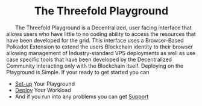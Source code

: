 # <center>The Threefold Playground</center>

&nbsp;&nbsp;&nbsp;&nbsp;&nbsp;&nbsp;The Threefold Playground is a Decentralized, user facing interface that allows users who have little to no coding ability to access the resources that have been developed for the grid. This interface uses a Browser-Based Polkadot Extension to extend the users Blockchain identity to their browser allowing management of Industry-standard VPS deployments as well as use case specific tools that have been developed by the Decentralized Community interacting only with the Blockchain itself. Deploying on the Playground is Simple. If your ready to get started you can 
- [Set-up](setup) Your Playground 
- [Deploy](deploy) Your Workload 
- And if you run into any problems you can get [Support](support)
